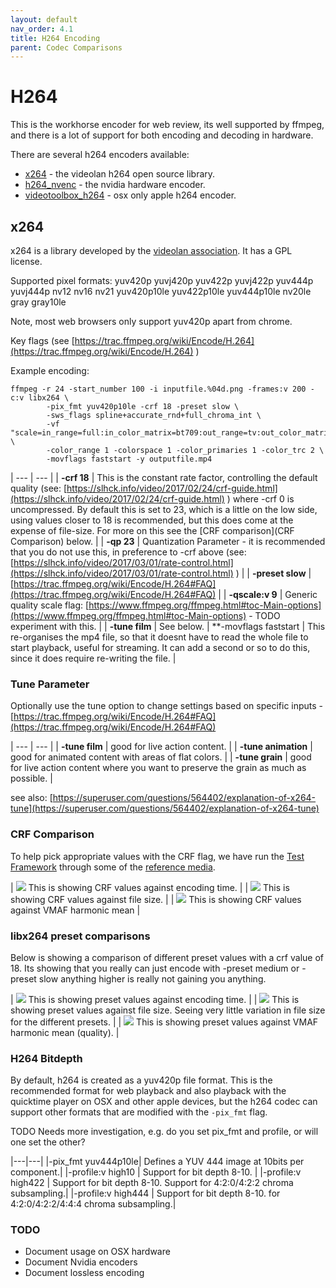 ```yaml
---
layout: default
nav_order: 4.1
title: H264 Encoding
parent: Codec Comparisons
---
```


# H264 <a name="h264"></a>

This is the workhorse encoder for web review, its well supported by ffmpeg, and there is a lot of support for both encoding and decoding in hardware.

There are several h264 encoders available:
   * [x264](#x264) - the videolan h264 open source library.
   * [h264_nvenc](#h264_nvenc) - the nvidia hardware encoder.
   * [videotoolbox_h264](#videotoolbox_h264) - osx only apple h264 encoder.

## x264

x264 is a library developed by the [videolan association](https://www.videolan.org/developers/x264.html). It has a GPL license.

Supported pixel formats: yuv420p yuvj420p yuv422p yuvj422p yuv444p yuvj444p nv12 nv16 nv21 yuv420p10le yuv422p10le yuv444p10le nv20le gray gray10le

Note, most web browsers only support yuv420p apart from chrome.

Key flags (see [https://trac.ffmpeg.org/wiki/Encode/H.264](https://trac.ffmpeg.org/wiki/Encode/H.264) )

Example encoding:

<!---
name: test_h264
sources: 
- sourceimages/chromatest_1080.png.yml
comparisontest:
   - testtype: idiff
     compare_image: ../sourceimages/chromatest_1080-yuv420p10le.png
   - testtype: assertresults
     tests:
     - assert: less
       value: max_error
       less: 0.00195
-->
```
ffmpeg -r 24 -start_number 100 -i inputfile.%04d.png -frames:v 200 -c:v libx264 \
        -pix_fmt yuv420p10le -crf 18 -preset slow \
        -sws_flags spline+accurate_rnd+full_chroma_int \
        -vf "scale=in_range=full:in_color_matrix=bt709:out_range=tv:out_color_matrix=bt709" \
        -color_range 1 -colorspace 1 -color_primaries 1 -color_trc 2 \
        -movflags faststart -y outputfile.mp4
```


| --- | --- |
| **-crf 18** | This is the constant rate factor, controlling the default quality (see: [https://slhck.info/video/2017/02/24/crf-guide.html](https://slhck.info/video/2017/02/24/crf-guide.html) ) where -crf 0 is uncompressed. By default this is set to 23, which is a little on the low side, using values closer to 18 is recommended, but this does come at the expense of file-size. For more on this see the [CRF comparison](CRF Comparison) below. |
| **-qp 23** | Quantization Parameter - it is recommended that you do not use this, in preference to -crf above (see: [https://slhck.info/video/2017/03/01/rate-control.html](https://slhck.info/video/2017/03/01/rate-control.html) ) |
| **-preset slow** | [https://trac.ffmpeg.org/wiki/Encode/H.264#FAQ](https://trac.ffmpeg.org/wiki/Encode/H.264#FAQ) |
| **-qscale:v 9** | Generic quality scale flag: [https://www.ffmpeg.org/ffmpeg.html#toc-Main-options](https://www.ffmpeg.org/ffmpeg.html#toc-Main-options) - TODO experiment with this. |
| **-tune film** | See below. |
**-movflags faststart | This re-organises the mp4 file, so that it doesnt have to read the whole file to start playback, useful for streaming. It can add a second or so to do this, since it does require re-writing the file. |

### Tune Parameter

Optionally use the tune option to change settings based on specific inputs - [https://trac.ffmpeg.org/wiki/Encode/H.264#FAQ](https://trac.ffmpeg.org/wiki/Encode/H.264#FAQ) 

| --- | --- |
| **-tune film** | good for live action content. |
| **-tune animation** | good for animated content with areas of flat colors. |
| **-tune grain** |  good for live action content where you want to preserve the grain as much as possible. |

see also: [https://superuser.com/questions/564402/explanation-of-x264-tune](https://superuser.com/questions/564402/explanation-of-x264-tune) 


### CRF Comparison

To help pick appropriate values with the CRF flag, we have run the [Test Framework](enctests/README.html) through some of the [reference media](enctests/sources/enc_sources/README.html).

| ![](enctests/reference-results/h264-crf-test-encode_time.png)  This is showing CRF values against encoding time. |
| ![](enctests/reference-results/h264-crf-test-filesize.png) This is showing CRF values against file size. |
| ![](enctests/reference-results/h264-crf-test-vmaf_harmonic_mean.png) This is showing CRF values against VMAF harmonic mean |


### libx264 preset comparisons

Below is showing a comparison of different preset values with a crf value of 18.
Its showing that you really can just encode with -preset medium or -preset slow anything higher is really not gaining you anything.

| ![](enctests/reference-results/h264-test-encode_time.png)  This is showing preset values against encoding time. |
| ![](enctests/reference-results/h264-test-filesize.png) This is showing preset values against file size. Seeing very little variation in file size for the different presets. |
| ![](enctests/reference-results/h264-test-vmaf_harmonic_mean.png) This is showing preset values against VMAF harmonic mean (quality). |


### H264 Bitdepth

By default, h264 is created as a yuv420p file format. This is the recommended format for web playback and also playback with the quicktime player on OSX and other apple devices, but the h264 codec can support other formats that are modified with the `-pix_fmt` flag.

TODO Needs more investigation, e.g. do you set pix_fmt and profile, or will one set the other?

|---|---|
|-pix_fmt yuv444p10le| Defines a YUV 444 image at 10bits per component.|
|-profile:v high10 | Support for bit depth 8-10. |
|-profile:v high422 | Support for bit depth 8-10. Support for 4:2:0/4:2:2 chroma subsampling.|
|-profile:v high444 | Support for bit depth 8-10. for 4:2:0/4:2:2/4:4:4 chroma subsampling.|



### TODO
* Document usage on OSX hardware
* Document Nvidia encoders
* Document lossless encoding